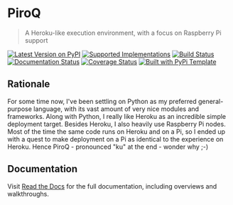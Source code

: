 # PiroQ

> A Heroku-like execution environment, with a focus on Raspberry Pi support


[![Latest Version on PyPI](https://img.shields.io/pypi/v/piroq.svg)](https://pypi.python.org/pypi/piroq/)
[![Supported Implementations](https://img.shields.io/pypi/pyversions/piroq.svg)](https://pypi.python.org/pypi/piroq/)
[![Build Status](https://secure.travis-ci.org/christophevg/piroq.svg?branch=master)](http://travis-ci.org/christophevg/piroq)
[![Documentation Status](https://readthedocs.org/projects/piroq/badge/?version=latest)](https://piroq.readthedocs.io/en/latest/?badge=latest)
[![Coverage Status](https://coveralls.io/repos/github/christophevg/piroq/badge.svg?branch=master)](https://coveralls.io/github/christophevg/piroq?branch=master)
[![Built with PyPi Template](https://img.shields.io/badge/PyPi_Template-v0.0.6-blue.svg)](https://github.com/christophevg/pypi-template)

## Rationale

For some time now, I've been settling on Python as my preferred general-purpose language,  with its vast amount of very nice modules and frameworks. Along with Python, I really like Heroku as an incredible simple deployment target. Besides Heroku, I also heavily use Raspberry Pi nodes. Most of the time the same code runs on Heroku and on a Pi, so I ended up with a quest to make deployment on a Pi as identical to the experience on Heroku. Hence PiroQ - pronounced "ku" at the end - wonder why ;-)

## Documentation

Visit [Read the Docs](https://piroq.readthedocs.org) for the full documentation, including overviews and walkthroughs.
